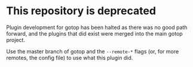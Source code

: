 This repository is deprecated
=============================

Plugin development for gotop has been halted as there was no good path forward,
and the plugins that did exist were merged into the main gotop project.

Use the master branch of gotop and the `--remote-*` flags (or, for more remotes,
the config file) to use what this plugin did.
